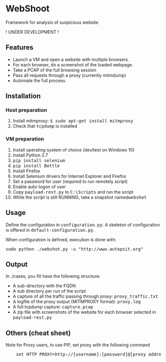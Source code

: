 # WebShoot
Framework for analysis of suspicious website

! UNDER DEVELOPMENT !

## Features

* Launch a VM and open a website with multiple browsers.
* For each browser, do a screenshot of the loaded webpage.
* Take a PCAP of the full browsing session
* Pass all requests through a proxy (currently mitmdump)
* Automate the full process

## Installation

### Host preparation
1. Install mitmproxy: <tt>$ sudo apt-get install mitmproxy</tt>
2. Check that <tt>tcpdump</tt> is installed

### VM preparation

1. Install operating system of choice (dev/test on Windows 10)
1. Install Python 2.7
1. <tt>pip install selenium</tt>
1. <tt>pip install Bottle</tt>
1. Install Firefox
1. Install Selenium drivers for Internet Explorer and Firefox
1. Set a password for user (required to run remotely script)
1. Enable auto-logon of user
1. Copy <tt>payload-rest.py</tt> to <tt>C:\Scripts</tt> and run the script
1. While the script is still RUNNING, take a snapshot named<tt>webshot</tt>

## Usage

Define the configuration in <tt>configuration.py</tt>. 
A skeleton of configuration is offered in <tt>default-configuration.py</tt>.

When configuration is defined, execution is done with:
<pre>
sudo python ./webshot.py -u "http://www.autopsit.org"
</pre>


## Output

In ./cases, you fill have the following structure:
* A sub-directory with the FQDN
 * A sub directory per run of the script
  * A capture of all the traffic passing through proxy: <tt>proxy_traffic.txt</tt>
   * A logfile of the proxy output (MITMPROXY format): <tt>proxy.log</tt>
   * A full tcpdump capture: <tt>capture.pcap</tt>
   * A zip file with screenshots of the website for each browser selected in <tt>payload-rest.py</tt>


## Others (cheat sheet)

Note for Proxy users, to use PIP, set proxy with the following command
<pre>
	set HTTP_PROXY=http://[username]:[password]@[proxy address]:[port]
</pre>

